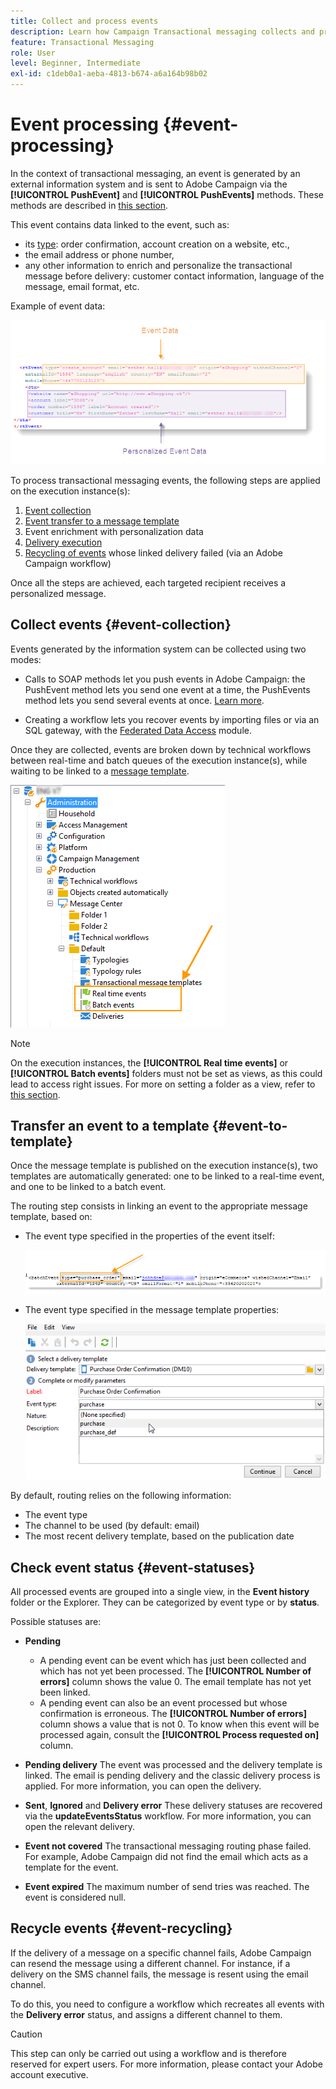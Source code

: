 ```yaml
---
title: Collect and process events
description: Learn how Campaign Transactional messaging collects and processes events
feature: Transactional Messaging
role: User
level: Beginner, Intermediate
exl-id: c1deb0a1-aeba-4813-b674-a6a164b98b02
---
```

# Event processing {#event-processing}

In the context of transactional messaging, an event is generated by an external information system and is sent to Adobe Campaign via the **[!UICONTROL PushEvent]** and **[!UICONTROL PushEvents]** methods. These methods are described in [this section](event-description.md).
 
This event contains data linked to the event, such as:

* its [type](transactional.md#create-event-types): order confirmation, account creation on a website, etc.,
* the email address or phone number,
* any other information to enrich and personalize the transactional message before delivery: customer contact information, language of the message, email format, etc.

Example of event data:

![](assets/mc-event-request.png)

To process transactional messaging events, the following steps are applied on the execution instance(s):

1. [Event collection](#event-collection)
1. [Event transfer to a message template](#routing-towards-a-template)
1. Event enrichment with personalization data
1. [Delivery execution](delivery-execution.md)
1. [Recycling of events](#event-recycling) whose linked delivery failed (via an Adobe Campaign workflow)

Once all the steps are achieved, each targeted recipient receives a personalized message.

## Collect events {#event-collection}

Events generated by the information system can be collected using two modes:

* Calls to SOAP methods let you push events in Adobe Campaign: the PushEvent method lets you send one event at a time, the PushEvents method lets you send several events at once. [Learn more](event-description.md).

* Creating a workflow lets you recover events by importing files or via an SQL gateway, with the [Federated Data Access](../connect/fda.md) module.

Once they are collected, events are broken down by technical workflows between real-time and batch queues of the execution instance(s), while waiting to be linked to a [message template](transactional-template.md).

![](assets/mc-event-queues.png)

>[!NOTE]
>
>On the execution instances, the **[!UICONTROL Real time events]** or **[!UICONTROL Batch events]** folders must not be set as views, as this could lead to access right issues. For more on setting a folder as a view, refer to [this section](../audiences/folders-and-views.md#turn-a-folder-to-a-view).

## Transfer an event to a template {#event-to-template}

Once the message template is published on the execution instance(s), two templates are automatically generated: one to be linked to a real-time event, and one to be linked to a batch event.

The routing step consists in linking an event to the appropriate message template, based on:

* The event type specified in the properties of the event itself:

    ![](assets/event-type-sample.png)

* The event type specified in the message template properties:

    ![](assets/event-type-select.png)

By default, routing relies on the following information:

* The event type
* The channel to be used (by default: email)
* The most recent delivery template, based on the publication date

## Check event status {#event-statuses}

All processed events are grouped into a single view, in the **Event history** folder or the Explorer. They can be categorized by event type or by **status**. 

Possible statuses are:

* **Pending**

    * A pending event can be event which has just been collected and which has not yet been processed. The **[!UICONTROL Number of errors]** column shows the value 0. The email template has not yet been linked.
    * A pending event can also be an event processed but whose confirmation is erroneous. The **[!UICONTROL Number of errors]** column shows a value that is not 0. To know when this event will be processed again, consult the **[!UICONTROL Process requested on]** column.

* **Pending delivery**
     The event was processed and the delivery template is linked. The email is pending delivery and the classic delivery process is applied. For more information, you can open the delivery.
* **Sent**, **Ignored** and **Delivery error**
    These delivery statuses are recovered via the **updateEventsStatus** workflow. For more information, you can open the relevant delivery.
* **Event not covered**
    The transactional messaging routing phase failed. For example, Adobe Campaign did not find the email which acts as a template for the event.
* **Event expired**
    The maximum number of send tries was reached. The event is considered null.

## Recycle events {#event-recycling}

If the delivery of a message on a specific channel fails, Adobe Campaign can resend the message using a different channel. For instance, if a delivery on the SMS channel fails, the message is resent using the email channel.

To do this, you need to configure a workflow which recreates all events with the **Delivery error** status, and assigns a different channel to them.

>[!CAUTION]
>
>This step can only be carried out using a workflow and is therefore reserved for expert users. For more information, please contact your Adobe account executive.
